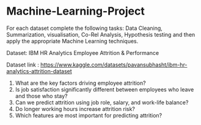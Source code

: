 # Machine-Learning-Project
For each dataset complete the following tasks: Data Cleaning, Summarization, visualisation, Co-Rel Analysis, Hypothesis testing and then apply the appropriate Machine Learning techniques.

Dataset: IBM HR Analytics Employee Attrition & Performance 

Dataset link : https://www.kaggle.com/datasets/pavansubhasht/ibm-hr-analytics-attrition-dataset

1) What are the key factors driving employee attrition?
2) Is job satisfaction significantly different between employees who leave and those who stay?
3) Can we predict attrition using job role, salary, and work-life balance?
4) Do longer working hours increase attrition risk?
5) Which features are most important for predicting attrition?
